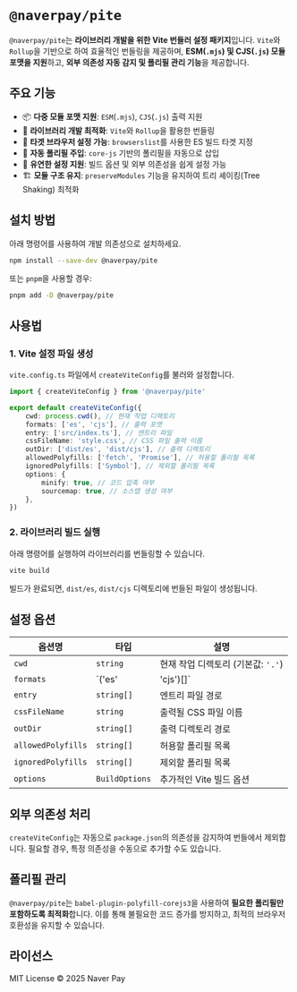 # `@naverpay/pite`

`@naverpay/pite`는 **라이브러리 개발을 위한 Vite 번들러 설정 패키지**입니다. `Vite`와 `Rollup`을 기반으로 하여 효율적인 번들링을 제공하며, **ESM(`.mjs`) 및 CJS(`.js`) 모듈 포맷을 지원**하고, **외부 의존성 자동 감지 및 폴리필 관리 기능**을 제공합니다.

## 주요 기능

- 📦 **다중 모듈 포맷 지원**: `ESM`(`.mjs`), `CJS`(`.js`) 출력 지원
- 🚀 **라이브러리 개발 최적화**: `Vite`와 `Rollup`을 활용한 번들링
- 🎯 **타겟 브라우저 설정 가능**: `browserslist`를 사용한 ES 빌드 타겟 지정
- 🔄 **자동 폴리필 주입**: `core-js` 기반의 폴리필을 자동으로 삽입
- 🔧 **유연한 설정 지원**: 빌드 옵션 및 외부 의존성을 쉽게 설정 가능
- 🏗 **모듈 구조 유지**: `preserveModules` 기능을 유지하여 트리 셰이킹(Tree Shaking) 최적화

## 설치 방법

아래 명령어를 사용하여 개발 의존성으로 설치하세요.

```sh
npm install --save-dev @naverpay/pite
```

또는 `pnpm`을 사용할 경우:

```sh
pnpm add -D @naverpay/pite
```

## 사용법

### 1. Vite 설정 파일 생성

`vite.config.ts` 파일에서 `createViteConfig`를 불러와 설정합니다.

```ts
import { createViteConfig } from '@naverpay/pite'

export default createViteConfig({
    cwd: process.cwd(), // 현재 작업 디렉토리
    formats: ['es', 'cjs'], // 출력 포맷
    entry: ['src/index.ts'], // 엔트리 파일
    cssFileName: 'style.css', // CSS 파일 출력 이름
    outDir: ['dist/es', 'dist/cjs'], // 출력 디렉토리
    allowedPolyfills: ['fetch', 'Promise'], // 허용할 폴리필 목록
    ignoredPolyfills: ['Symbol'], // 제외할 폴리필 목록
    options: {
        minify: true, // 코드 압축 여부
        sourcemap: true, // 소스맵 생성 여부
    },
})
```

### 2. 라이브러리 빌드 실행

아래 명령어를 실행하여 라이브러리를 번들링할 수 있습니다.

```sh
vite build
```

빌드가 완료되면, `dist/es`, `dist/cjs` 디렉토리에 번들된 파일이 생성됩니다.

## 설정 옵션

| 옵션명                | 타입                     | 설명 |
|----------------------|----------------------|-------------|
| `cwd`               | `string`              | 현재 작업 디렉토리 (기본값: `'.'`) |
| `formats`           | `('es' | 'cjs')[]`    | 출력할 모듈 포맷 지정 |
| `entry`             | `string[]`            | 엔트리 파일 경로 |
| `cssFileName`       | `string`              | 출력될 CSS 파일 이름 |
| `outDir`            | `string[]`            | 출력 디렉토리 경로 |
| `allowedPolyfills`  | `string[]`            | 허용할 폴리필 목록 |
| `ignoredPolyfills`  | `string[]`            | 제외할 폴리필 목록 |
| `options`           | `BuildOptions`        | 추가적인 Vite 빌드 옵션 |

## 외부 의존성 처리

`createViteConfig`는 자동으로 `package.json`의 의존성을 감지하여 번들에서 제외합니다. 필요할 경우, 특정 의존성을 수동으로 추가할 수도 있습니다.

## 폴리필 관리

`@naverpay/pite`는 `babel-plugin-polyfill-corejs3`을 사용하여 **필요한 폴리필만 포함하도록 최적화**합니다. 이를 통해 불필요한 코드 증가를 방지하고, 최적의 브라우저 호환성을 유지할 수 있습니다.

## 라이선스

MIT License © 2025 Naver Pay
